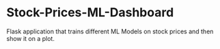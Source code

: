 # Stock-Prices-ML-Dashboard
Flask application that trains different ML Models on stock prices and then show it on a plot.
